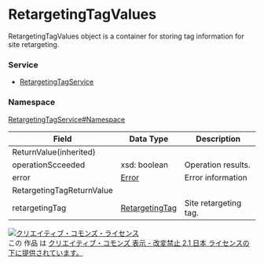 # RetargetingTagValues
RetargetingTagValues object is a container for storing tag information for site retargeting.
### Service
+ [RetargetingTagService](../../services/RetargetingTagService.md)

### Namespace
[RetargetingTagService#Namespace](../../services/RetargetingTagService.md#namespace)

| Field | Data Type | Description | 
|---|---|---|
| ReturnValue(inherited)|||
| operationScceeded| xsd: boolean| Operation results. |
| error| <a href="../Common/Error.md">Error</a>| Error information |
| RetargetingTagReturnValue|||
| retargetingTag| <a href="./RetargetingTag.md">RetargetingTag</a>| Site retargeting tag. |

<a rel="license" href="http://creativecommons.org/licenses/by-nd/2.1/jp/"><img alt="クリエイティブ・コモンズ・ライセンス" style="border-width:0" src="https://i.creativecommons.org/l/by-nd/2.1/jp/88x31.png" /></a><br />この 作品 は <a rel="license" href="http://creativecommons.org/licenses/by-nd/2.1/jp/">クリエイティブ・コモンズ 表示 - 改変禁止 2.1 日本 ライセンスの下に提供されています。</a>
